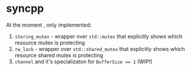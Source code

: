 # syncpp
At the moment , only implemented:
1) `storing_mutex` - wrapper over `std::mutex` that explicitly shows which resource mutex is protecting
2) `rw_lock` - wrapper over `std::shared_mutex` that explicitly shows which resource shared mutex is protecting
3) `channel` and it's specializaton for `BufferSize == 1` (WIP!)
